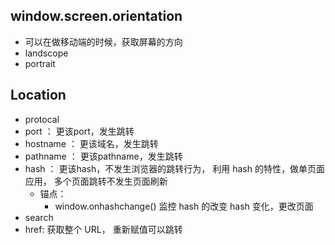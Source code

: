 ## window.screen.orientation 

* 可以在做移动端的时候，获取屏幕的方向
* landscope
* portrait 

## Location

* protocal
* port ： 更该port，发生跳转
* hostname ： 更该域名，发生跳转
* pathname ： 更该pathname，发生跳转
* hash ： 更该hash，不发生浏览器的跳转行为， 利用 hash 的特性，做单页面应用， 多个页面跳转不发生页面刷新
  * 锚点：<a  href="#location1"></a>
    * window.onhashchange()        		监控 hash 的改变 hash 变化，更改页面
* search
* href: 获取整个 URL， 重新赋值可以跳转